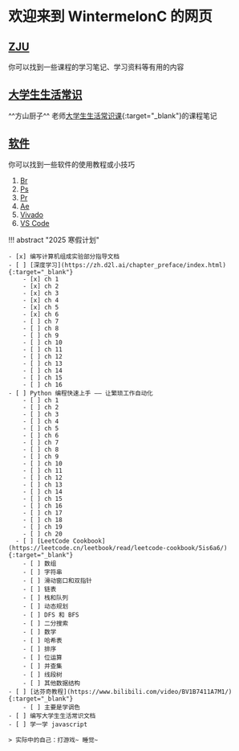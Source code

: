 # 欢迎来到 WintermelonC 的网页

## [ZJU](./zju/index.md)

你可以找到一些课程的学习笔记、学习资料等有用的内容

## [大学生生活常识](./common_sense/index.md)

^^方山厨子^^ 老师[大学生生活常识课](https://www.bilibili.com/video/BV1gVsSeyEAv/){:target="_blank"}的课程笔记

## [软件](./application/index.md)

你可以找到一些软件的使用教程或小技巧

1. [Br](./application/br/index.md)
2. [Ps](./application/ps/index.md)
3. [Pr](./application/pr/index.md)
4. [Ae](./application/ae/index.md)
5. [Vivado](./application/Vivado/index.md)
6. [VS Code](./application/vscode/index.md)

!!! abstract "2025 寒假计划"

    - [x] 编写计算机组成实验部分指导文档
    - [ ] [深度学习](https://zh.d2l.ai/chapter_preface/index.html){:target="_blank"}
        - [x] ch 1
        - [x] ch 2
        - [x] ch 3
        - [x] ch 4
        - [x] ch 5
        - [x] ch 6
        - [ ] ch 7
        - [ ] ch 8
        - [ ] ch 9
        - [ ] ch 10
        - [ ] ch 11
        - [ ] ch 12
        - [ ] ch 13
        - [ ] ch 14
        - [ ] ch 15
        - [ ] ch 16
    - [ ] Python 编程快速上手 —— 让繁琐工作自动化
        - [ ] ch 1
        - [ ] ch 2
        - [ ] ch 3
        - [ ] ch 4
        - [ ] ch 5
        - [ ] ch 6
        - [ ] ch 7
        - [ ] ch 8
        - [ ] ch 9
        - [ ] ch 10
        - [ ] ch 11
        - [ ] ch 12
        - [ ] ch 13
        - [ ] ch 14
        - [ ] ch 15
        - [ ] ch 16
        - [ ] ch 17
        - [ ] ch 18
        - [ ] ch 19
        - [ ] ch 20
      - [ ] [LeetCode Cookbook](https://leetcode.cn/leetbook/read/leetcode-cookbook/5is6a6/){:target="_blank"}
        - [ ] 数组
        - [ ] 字符串
        - [ ] 滑动窗口和双指针
        - [ ] 链表
        - [ ] 栈和队列
        - [ ] 动态规划
        - [ ] DFS 和 BFS
        - [ ] 二分搜索
        - [ ] 数学
        - [ ] 哈希表
        - [ ] 排序
        - [ ] 位运算
        - [ ] 并查集
        - [ ] 线段树
        - [ ] 其他数据结构
    - [ ] [达芬奇教程](https://www.bilibili.com/video/BV1B7411A7M1/){:target="_blank"}
        - [ ] 主要是学调色
    - [ ] 编写大学生生活常识文档
    - [ ] 学一学 javascript

    > 实际中的自己：打游戏~ 睡觉~